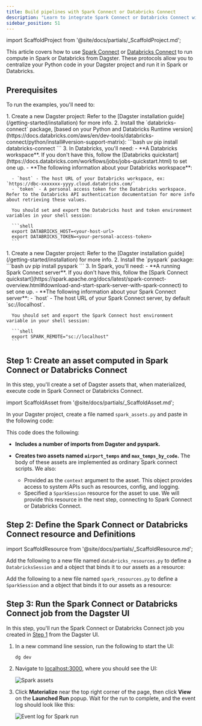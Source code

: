 ```yaml
---
title: Build pipelines with Spark Connect or Databricks Connect
description: "Learn to integrate Spark Connect or Databricks Connect with Dagster to launch external compute from Dagster assets."
sidebar_position: 51
---
```


import ScaffoldProject from '@site/docs/partials/\_ScaffoldProject.md';

This article covers how to use [Spark Connect](https://spark.apache.org/docs/latest/spark-connect-overview.html) or [Databricks Connect](https://docs.databricks.com/aws/en/dev-tools/databricks-connect/python) to run compute in Spark or Databricks from Dagster. These protocols allow you to centralize your Python code in your Dagster project and run it in Spark or Databricks.


## Prerequisites

To run the examples, you'll need to:

<Tabs groupId="platform">
<TabItem value="Databricks Connect" label="Databricks Connect">
1.  Create a new Dagster project:
    <ScaffoldProject />
    Refer to the [Dagster installation guide](/getting-started/installation) for more info.
2.  Install the `databricks-connect` package, [based on your Python and Databricks Runtime version](https://docs.databricks.com/aws/en/dev-tools/databricks-connect/python/install#version-support-matrix):
    ```bash
    uv pip install databricks-connect
    ```
3.  In Databricks, you'll need:
    - **A Databricks workspace**. If you don't have this, follow the [Databricks quickstart](https://docs.databricks.com/workflows/jobs/jobs-quickstart.html) to set one up.
    - **The following information about your Databricks workspace**:

      - `host` - The host URL of your Databricks workspace, ex: `https://dbc-xxxxxxx-yyyy.cloud.databricks.com/`
      - `token` - A personal access token for the Databricks workspace. Refer to the Databricks API authentication documentation for more info about retrieving these values.

      You should set and export the Databricks host and token environment variables in your shell session:

      ```shell
      export DATABRICKS_HOST=<your-host-url>
      export DATABRICKS_TOKEN=<your-personal-access-token>
      ```
</TabItem>
<TabItem value="Spark Connect" label="Spark Connect">
1.  Create a new Dagster project:
    <ScaffoldProject />
    Refer to the [Dagster installation guide](/getting-started/installation) for more info.
2.  Install the `pyspark` package:
    ```bash
    uv pip install pyspark
    ```
3.  In Spark, you'll need:
    - **A running Spark Connect server**. If you don't have this, follow the [Spark Connect quickstart](https://spark.apache.org/docs/latest/spark-connect-overview.html#download-and-start-spark-server-with-spark-connect) to set one up.
    - **The following information about your Spark Connect server**:
      - `host` - The host URL of your Spark Connect server, by default `sc://localhost`.

      You should set and export the Spark Connect host environment variable in your shell session:

      ```shell
      export SPARK_REMOTE="sc://localhost"
      ```
</TabItem>
</Tabs>


## Step 1: Create an asset computed in Spark Connect or Databricks Connect

In this step, you'll create a set of Dagster assets that, when materialized, execute code in Spark Connect or Databricks Connect.

import ScaffoldAsset from '@site/docs/partials/\_ScaffoldAsset.md';

<ScaffoldAsset />

In your Dagster project, create a file named `spark_assets.py` and paste in the following code:

<CodeExample path="docs_snippets/docs_snippets/guides/tutorials/spark_connect/spark_assets.py" title="src/<project_name>/spark_assets.py" />


This code does the following:

- **Includes a number of imports from Dagster and pyspark.**

- **Creates two assets named `airport_temps` and `max_temps_by_code`.** The body of these assets are implemented as ordinary Spark connect scripts. We also:

  - Provided <PyObject section="execution" module="dagster" object="AssetExecutionContext" /> as the `context` argument to the asset. This object provides access to system APIs such as resources, config, and logging.
  - Specified a `SparkSession` resource for the asset to use. We will provide this resource in the next step, connecting to Spark Connect or Databricks Connect.

## Step 2: Define the Spark Connect or Databricks Connect resource and Definitions

import ScaffoldResource from '@site/docs/partials/\_ScaffoldResource.md';

<ScaffoldResource />

<Tabs groupId="platform">
<TabItem value="Databricks Connect" label="Databricks Connect">

Add the following to a new file named `databricks_resources.py` to define a `DatabricksSession` and a <PyObject section="definitions" module="dagster" object="Definitions" /> object that binds it to our assets as a resource:


<CodeExample path="docs_snippets/docs_snippets/guides/tutorials/spark_connect/databricks_resources.py" title="src/<project_name>/databricks_resources.py"/>

</TabItem>
<TabItem value="Spark Connect" label="Spark Connect">

Add the following to a new file named `spark_resources.py` to define a `SparkSession` and a <PyObject section="definitions" module="dagster" object="Definitions" /> object that binds it to our assets as a resource:


<CodeExample path="docs_snippets/docs_snippets/guides/tutorials/spark_connect/spark_resources.py" title="src/<project_name>/spark_resources.py"/>


</TabItem>
</Tabs>

## Step 3: Run the Spark Connect or Databricks Connect job from the Dagster UI


In this step, you'll run the Spark Connect or Databricks Connect job you created in [Step 1](#step-1-create-an-asset-computed-in-spark-connect-or-databricks-connect) from the Dagster UI.


1.  In a new command line session, run the following to start the UI:

    ```shell
    dg dev
    ```

2.  Navigate to [localhost:3000](http://localhost:3000), where you should see the UI:

    ![Spark assets](/images/tutorial/spark_connect/assets.png)

3.  Click **Materialize** near the top right corner of the page, then click **View** on the **Launched Run** popup. Wait for the run to complete, and the event log should look like this:

    ![Event log for Spark run](/images/tutorial/spark_connect/run.png)
